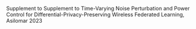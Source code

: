 Supplement to Supplement to Time-Varying Noise Perturbation and Power Control for Differential-Privacy-Preserving Wireless Federated Learning, Asilomar 2023
